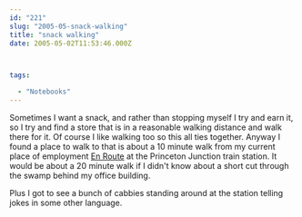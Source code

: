 ```yaml
---
id: "221"
slug: "2005-05-snack-walking"
title: "snack walking"
date: 2005-05-02T11:53:46.000Z



tags:

  - "Notebooks"
---
```

<div class="sqs-html-content">
  <p>Sometimes I want a snack, and rather than stopping myself I try and earn it, so I try and find a store that is in a reasonable walking distance and walk there for it.  Of course I like walking too so this all ties together.
Anyway I found a place to walk to that is about a 10 minute walk from my current place of employment <a href="http://www.google.com/local?q=en-route&num=100&hl=en&lr=&c2coff=1&safe=off&near=Princeton,+NJ&radius=0&latlng=40348611,-74659444,15224657717685588123">En Route</a> at the Princeton Junction train station.  It would be about a 20 minute walk if I didn't know about a short cut through the swamp behind my office building.</p>
<p>Plus I got to see a bunch of cabbies standing around at the station telling jokes in some other language.</p>
</div>
